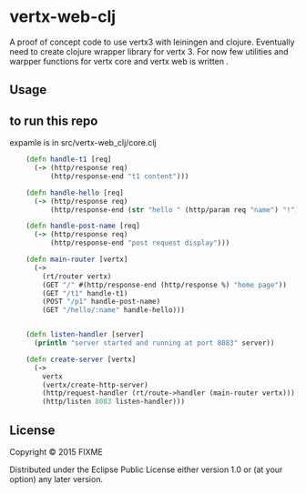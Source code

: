# vertx-web-clj

A proof of concept code to use vertx3 with leiningen and clojure. Eventually need to create clojure wrapper library for vertx 3. For now few utilities and warpper functions for vertx core and vertx web is written .


## Usage
to run this repo
-----------------


expamle is in src/vertx-web_clj/core.clj


```clojure
	(defn handle-t1 [req]
	  (-> (http/response req)
	      (http/response-end "t1 content")))

	(defn handle-hello [req]
	  (-> (http/response req)
	      (http/response-end (str "hello " (http/param req "name") "!"))))

	(defn handle-post-name [req]
	  (-> (http/response req)
	      (http/response-end "post request display")))

	(defn main-router [vertx]
	  (->
	    (rt/router vertx)
	    (GET "/" #(http/response-end (http/response %) "home page"))
	    (GET "/t1" handle-t1)
	    (POST "/p1" handle-post-name)
	    (GET "/hello/:name" handle-hello)))


	(defn listen-handler [server]
	  (println "server started and running at port 8083" server))

	(defn create-server [vertx]
	  (->
	    vertx
	    (vertx/create-http-server)
	    (http/request-handler (rt/route->handler (main-router vertx)))
	    (http/listen 8083 listen-handler)))
```

## License

Copyright © 2015 FIXME

Distributed under the Eclipse Public License either version 1.0 or (at
your option) any later version.
